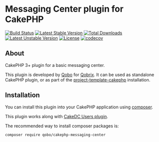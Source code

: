 # Messaging Center plugin for CakePHP

[![Build Status](https://travis-ci.org/QoboLtd/cakephp-messaging-center.svg?branch=master)](https://travis-ci.org/QoboLtd/cakephp-messaging-center)
[![Latest Stable Version](https://poser.pugx.org/qobo/cakephp-messaging-center/v/stable)](https://packagist.org/packages/qobo/cakephp-messaging-center)
[![Total Downloads](https://poser.pugx.org/qobo/cakephp-messaging-center/downloads)](https://packagist.org/packages/qobo/cakephp-messaging-center)
[![Latest Unstable Version](https://poser.pugx.org/qobo/cakephp-messaging-center/v/unstable)](https://packagist.org/packages/qobo/cakephp-messaging-center)
[![License](https://poser.pugx.org/qobo/cakephp-messaging-center/license)](https://packagist.org/packages/qobo/cakephp-messaging-center)
[![codecov](https://codecov.io/gh/QoboLtd/cakephp-messaging-center/branch/master/graph/badge.svg)](https://codecov.io/gh/QoboLtd/cakephp-messaging-center)

## About

CakePHP 3+ plugin for a basic messaging center.

This plugin is developed by [Qobo](https://www.qobo.biz) for [Qobrix](https://qobrix.com).  It can be used as standalone CakePHP plugin, or as part of the [project-template-cakephp](https://github.com/QoboLtd/project-template-cakephp) installation.

## Installation

You can install this plugin into your CakePHP application using [composer](http://getcomposer.org).

This plugin works along with [CakeDC Users plugin](https://github.com/CakeDC/users).

The recommended way to install composer packages is:

```
composer require qobo/cakephp-messaging-center
```
